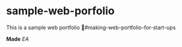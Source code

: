 # sample-web-porfolio
This is a sample web portfolio
🥇#making-web-portfolio-for-start-ups

**Made** *EA*
